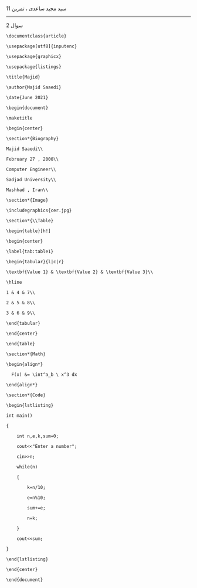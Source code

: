 سید مجید ساعدی ، تمرین 11

----------------------------

سوال 2
    
    \documentclass{article}

    \usepackage[utf8]{inputenc}

    \usepackage{graphicx}

    \usepackage{listings}

    \title{Majid}

    \author{Majid Saaedi}

    \date{June 2021}

    \begin{document}

    \maketitle

    \begin{center}

    \section*{Biography}

    Majid Saaedi\\

    February 27 , 2000\\

    Computer Engineer\\

    Sadjad University\\

    Mashhad , Iran\\

    \section*{Image}

    \includegraphics{cer.jpg}

    \section*{\\Table}

    \begin{table}[h!]

    \begin{center}

    \label{tab:table1}

    \begin{tabular}{l|c|r}

    \textbf{Value 1} & \textbf{Value 2} & \textbf{Value 3}\\

    \hline

    1 & 4 & 7\\

    2 & 5 & 8\\

    3 & 6 & 9\\

    \end{tabular}

    \end{center}

    \end{table}

    \section*{Math}

    \begin{align*}

      F(x) &= \int^a_b \ x^3 dx

    \end{align*}

    \section*{Code}

    \begin{lstlisting}

    int main()

    {

        int n,e,k,sum=0;

        cout<<"Enter a number";

        cin>>n;

        while(n)

        {

            k=n/10;

            e=n%10;

            sum+=e;

            n=k;

        }

        cout<<sum;

    }

    \end{lstlisting}

    \end{center}

    \end{document}
